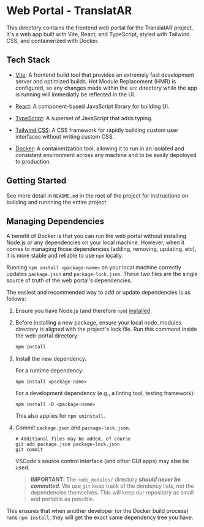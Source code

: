 # Web Portal - TranslatAR

This directory contains the frontend web portal for the TranslatAR project. It's a web app built with Vite, React, and TypeScript, styled with Tailwind CSS, and containerized with Docker.

## Tech Stack

- [Vite](https://vite.dev/): A frontend build tool that provides an extremely fast development server and optimized builds. Hot Module Replacement (HMR) is configured, so any changes made within the `src` directory while the app is running will immediatly be reflected in the UI.

- [React](https://react.dev/): A component-based JavaScript library for building UI.

- [TypeScript](https://www.typescriptlang.org/): A superset of JavaScript that adds typing.

- [Tailwind CSS](https://tailwindcss.com/): A CSS framework for rapidly building custom user interfaces without writing custom CSS.

- [Docker](https://www.docker.com/): A containerization tool, allowing it to run in an isolated and consistent environment across any machine and to be easily depoloyed to production.

## Getting Started

See more detail in `README.md` in the root of the project for instructions on building and runnning the entire project. 

## Managing Dependencies

A benefit of Docker is that you can run the web portal without installing Node.js or any dependencies on your local machine. However, when it comes to managing those dependencies (adding, removing, updating, etc), it is more stable and reliable to use `npm` locally.

Running `npm install <package-name>` on your local machine correctly updates `package.json` and `package-lock.json`. These two files are the single source of truth of the web portal's dependencies.

The easiest and recommended way to add or update dependencies is as follows:

1. Ensure you have Node.js (and therefore `npm`) [installed](https://nodejs.org/en/download). 

2. Before installing a new package, ensure your local node_modules directory is aligned with the project's lock file. Run this command inside the web-portal directory:
    ```bash
    npm install
    ```
  
3. Install the new dependency.

    For a runtime dependency:
    ```
    npm install <package-name>
    ```

    For a development dependency (e.g., a linting tool, testing framework):
    ```        
    npm install -D <package-name>
    ```

    This also applies for `npm uninstall`.

4. Commit `package.json` and `package-lock.json`.
    ```
    # Additional files may be added, of course
    git add package.json package-lock.json
    git commit
    ```
    
    VSCode's source control interface (and other GUI apps) may alse be used.

    > **IMPORTANT:** The `node_modules/` directory ***should never be committed.*** We use `git` keep track of the dendency lists, not the dependencies themselves. This will keep our repository as small and portable as possible.

This ensures that when another developer (or the Docker build process) runs `npm install`, they will get the exact same dependency tree you have. 
